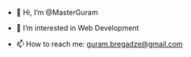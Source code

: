 - 👋 Hi, I’m @MasterGuram
- 👀 I’m interested in Web Development

  
- 📫 How to reach me: guram.bregadze@gmail.com

<!---
MasterGuram/MasterGuram is a ✨ special ✨ repository because its `README.md` (this file) appears on your GitHub profile.
You can click the Preview link to take a look at your changes.
--->
